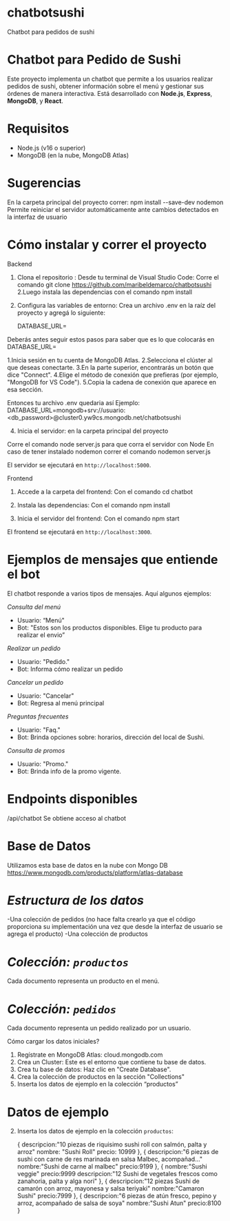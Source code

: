 # chatbotsushi
Chatbot para pedidos de sushi


# Chatbot para Pedido de Sushi

Este proyecto implementa un chatbot que permite a los usuarios realizar pedidos de sushi, obtener información sobre el menú y gestionar sus órdenes de manera interactiva. Está desarrollado con **Node.js**, **Express**, **MongoDB**, y **React**.

# Requisitos

- Node.js (v16 o superior)
- MongoDB (en la nube, MongoDB Atlas)


# Sugerencias
En la carpeta principal del proyecto correr: npm install --save-dev nodemon
Permite reiniciar el servidor automáticamente ante cambios detectados en la interfaz de usuario


# Cómo instalar y correr el proyecto

Backend
1. Clona el repositorio :
   Desde tu terminal de Visual Studio Code: 
 Corre el comando  git clone https://github.com/maribeldemarco/chatbotsushi
2.Luego instala las dependencias con el comando npm install 
   
3. Configura las variables de entorno:
   Crea un archivo .env en la raíz del proyecto y agregá lo siguiente:
   
   DATABASE_URL=


Deberás antes seguir estos pasos para saber que es lo que colocarás en DATABASE_URL=


1.Inicia sesión en tu cuenta de MongoDB Atlas.
2.Selecciona el clúster al que deseas conectarte.
3.En la parte superior, encontrarás un botón que dice "Connect".
4.Elige el método de conexión que prefieras (por ejemplo, "MongoDB for VS Code").
5.Copia la cadena de conexión que aparece en esa sección.

Entonces  tu archivo .env quedaria así
Ejemplo: 
DATABASE_URL=mongodb+srv://usuario:<db_password>@cluster0.yw9cs.mongodb.net/chatbotsushi


4. Inicia el servidor: en la carpeta principal del proyecto

Corre el comando node server.js para que corra el servidor con Node
En caso de tener instalado nodemon correr el comando nodemon server.js 

El servidor se ejecutará en `http://localhost:5000`.


Frontend
1. Accede a la carpeta del frontend:
Con el comando   cd chatbot
   
2. Instala las dependencias:
  Con el comando  npm install
   
3. Inicia el servidor del frontend:
 Con el comando   npm start
   
El frontend se ejecutará en `http://localhost:3000`.


# Ejemplos de mensajes que entiende el bot

El chatbot responde a varios tipos de mensajes. Aquí algunos ejemplos:

*Consulta del menú*
- Usuario: “Menú"
- Bot: "Estos son los productos disponibles. Elige tu producto para realizar el envio”

*Realizar un pedido*
- Usuario: "Pedido."
- Bot: Informa cómo realizar un pedido

*Cancelar un pedido*
- Usuario: "Cancelar"
- Bot: Regresa al menú principal

*Preguntas frecuentes*
- Usuario: "Faq."
- Bot: Brinda opciones sobre: horarios, dirección del local de Sushi.

*Consulta de promos*
- Usuario: "Promo."
- Bot: Brinda info de la promo vigente.



# Endpoints disponibles

/api/chatbot
Se obtiene acceso al chatbot

 # Base de Datos
Utilizamos esta base de datos en la nube con Mongo DB https://www.mongodb.com/products/platform/atlas-database


# *Estructura de los datos*
-Una colección de pedidos (no hace falta crearlo ya que el código proporciona su implementación una vez que desde la interfaz de usuario se agrega el producto)
-Una colección de productos

# *Colección: `productos`*
Cada documento representa un producto en el menú.

# *Colección: `pedidos`*
Cada documento representa un pedido realizado por un usuario.

Cómo cargar los datos iniciales?

1. Regístrate en MongoDB Atlas: cloud.mongodb.com
2. Crea un Cluster: Este es el entorno que contiene tu base de datos.
3. Crea tu base de datos: Haz clic en "Create Database".
4. Crea la colección de productos en la sección "Collections"
5. Inserta los datos de ejemplo en la colección “productos”


# Datos de ejemplo
2. Inserta los datos de ejemplo en la colección `productos`:

     {
descripcion:"10 piezas de riquisimo sushi roll con salmón, palta y arroz"
nombre: "Sushi Roll"
precio: 10999
     },
   {
descripcion:"6 piezas de sushi con carne de res marinada en salsa Malbec, acompañad…"
nombre:"Sushi de carne al malbec"
precio:9199
   },
    {
nombre:"Sushi veggie"
precio:9999
descripcion:"12 Sushi de vegetales frescos como zanahoria, palta y alga nori"
      },
    {
descripcion:"12 piezas Sushi de camarón con arroz, mayonesa y salsa teriyaki"
nombre:"Camaron Sushi"
precio:7999
 },
 {
descripcion:"6 piezas de atún fresco, pepino y arroz, acompañado de salsa de soya"
nombre:"Sushi Atun"
precio:8100
}


   






